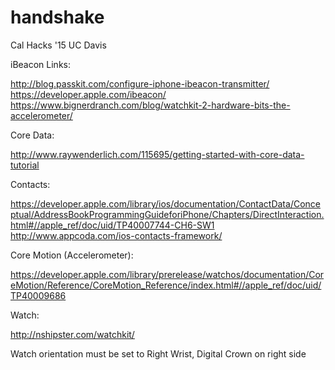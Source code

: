 # handshake
Cal Hacks '15 UC Davis

iBeacon Links:

http://blog.passkit.com/configure-iphone-ibeacon-transmitter/
https://developer.apple.com/ibeacon/
https://www.bignerdranch.com/blog/watchkit-2-hardware-bits-the-accelerometer/

Core Data: 

http://www.raywenderlich.com/115695/getting-started-with-core-data-tutorial

Contacts:

https://developer.apple.com/library/ios/documentation/ContactData/Conceptual/AddressBookProgrammingGuideforiPhone/Chapters/DirectInteraction.html#//apple_ref/doc/uid/TP40007744-CH6-SW1
http://www.appcoda.com/ios-contacts-framework/

Core Motion (Accelerometer): 

https://developer.apple.com/library/prerelease/watchos/documentation/CoreMotion/Reference/CoreMotion_Reference/index.html#//apple_ref/doc/uid/TP40009686

Watch: 

http://nshipster.com/watchkit/

Watch orientation must be set to Right Wrist, Digital Crown on right side
